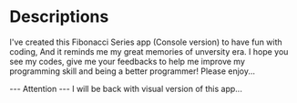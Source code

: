 # Descriptions

I've created this Fibonacci Series app (Console version) to have fun with coding, And it reminds me my great memories of unversity era.
I hope you see my codes, give me your feedbacks to help me improve my programming skill and being a better programmer!
Please enjoy...

--- Attention ---
I will be back with visual version of this app...